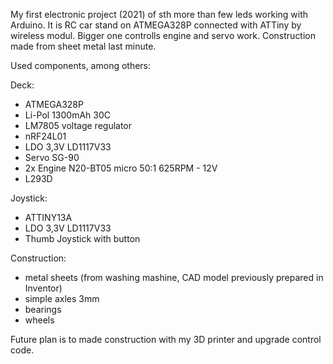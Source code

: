 My first electronic project (2021) of sth more than few leds working with Arduino. It is RC car stand on ATMEGA328P connected with ATTiny by wireless modul. 
Bigger one controlls engine and servo work. Construction made from sheet metal last minute. 

Used components, among others:

Deck:
  - ATMEGA328P
  - Li-Pol 1300mAh 30C
  - LM7805 voltage regulator
  - nRF24L01
  - LDO 3,3V LD1117V33
  - Servo SG-90
  - 2x Engine N20-BT05 micro 50:1 625RPM - 12V
  - L293D

Joystick:
  - ATTINY13A
  - LDO 3,3V LD1117V33
  - Thumb Joystick with button

Construction:
  - metal sheets (from washing mashine, CAD model previously prepared in Inventor)
  - simple axles 3mm
  - bearings
  - wheels

Future plan is to made construction with my 3D printer and upgrade control code.
